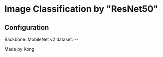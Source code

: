 # Image Classification by "ResNet50"

## Configuration

Backbone: MobileNet v2
dataset: --

Made by Kong